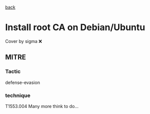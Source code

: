 [back](../index.md)
# Install root CA on Debian/Ubuntu
Cover by sigma :x: 
## MITRE
### Tactic
defense-evasion
### technique
T1553.004
Many more think to do...